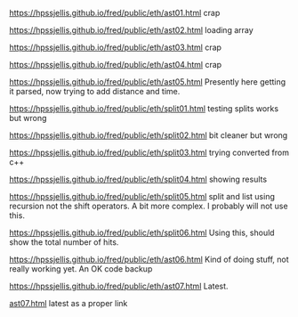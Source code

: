 



https://hpssjellis.github.io/fred/public/eth/ast01.html     crap

https://hpssjellis.github.io/fred/public/eth/ast02.html      loading array

https://hpssjellis.github.io/fred/public/eth/ast03.html     crap

https://hpssjellis.github.io/fred/public/eth/ast04.html     crap

https://hpssjellis.github.io/fred/public/eth/ast05.html     Presently here getting it parsed, now trying to add distance and time. 

https://hpssjellis.github.io/fred/public/eth/split01.html  testing splits works but wrong

https://hpssjellis.github.io/fred/public/eth/split02.html  bit cleaner   but wrong

https://hpssjellis.github.io/fred/public/eth/split03.html  trying converted from c++

https://hpssjellis.github.io/fred/public/eth/split04.html  showing results

https://hpssjellis.github.io/fred/public/eth/split05.html  split and list using recursion not the shift operators. A bit more complex. I probably will not use this.


https://hpssjellis.github.io/fred/public/eth/split06.html  Using this, should show the total number of hits.

https://hpssjellis.github.io/fred/public/eth/ast06.html  Kind of doing stuff, not really working yet. An OK code backup 

https://hpssjellis.github.io/fred/public/eth/ast07.html  Latest.


[ast07.html](https://hpssjellis.github.io/fred/public/eth/ast07.html)   latest as a proper link


